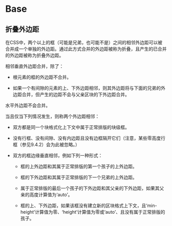 # Base

## 折叠外边距

在CSS中，两个以上的框（可能是兄弟，也可能不是）之间的相邻外边距可以被合并成一个单独的外边距。通过此方式合并的外边距被称为折叠，且产生的已合并的外边距被称为折叠外边距。

相邻垂直外边距合并，除了：

* 根元素的框的外边距不合并。

* 如果一个有间隙的元素的上、下外边距相邻，则其外边距将与下面的兄弟的外边距合并，但产生的边距不会与父亲区块的下外边距合并。

水平外边距不会合并。

当且仅当下列情况发生，则称两个外边距相邻：

* 双方都是同一个块格式化上下文中属于正常排版的块级框。

* 没有行框、没有间隙、没有内边距且没有边框隔开它们（注意，某些零高度行框（参见9.4.2）会为此被忽略。）

* 双方的框边缘垂直相邻，例如下列一种形式：
  
  * 框的上外边距和其属于正常排版的第一个孩子的上外边距。
  
  * 框的下外边距和其属于正常排版的下一个兄弟的上外边距。
  
  * 属于正常排版的最后一个孩子的下外边距和其父亲的下外边距，如果其父亲的高度计算值为‘auto’。
  
  * 框的上、下外边距，如果该框没有建立新的区块格式上下文，且‘min-height’计算值为零、‘height’计算值为零或‘auto’、且没有属于正常排版的孩子。
